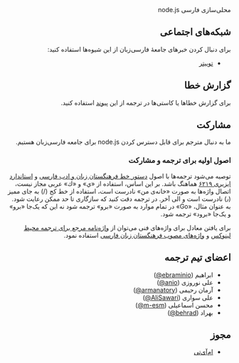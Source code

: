 <div dir="rtl" lang="fa">
محلی‌سازی فارسی node.js

## شبکه‌های اجتماعی
برای دنبال کردن خبرهای جامعهٔ فارسی‌زبان از این شیوه‌ها استفاده کنید:
* [توییتر](https://twitter.com/iojs_fa)

## گزارش خطا
برای گزارش خطاها یا کاستی‌ها در ترجمه از این [پیوند](https://github.com/nodejs/nodejs-fa/issues/new) استفاده کنید.

## مشارکت
ما به دنبال مترجم برای قابل دسترس کردن node.js برای جامعه فارسی‌زبان هستیم.

### اصول اولیه برای ترجمه و مشارکت
توصیه می‌شود ترجمه‌ها با اصول [دستور خط فرهنگستان زبان و ادب فارسی](http://www.persianacademy.ir/fa/dastoorpdf.aspx) و [استاندارد ایزیری ۶۲۱۹](http://behnam.esfahbod.info/standards/isiri-encoding-6219.pdf) هماهنگ باشد. بر این اساس، استفاده از «ي» و «ك» عربی مجاز نیست، اتصال واژه‌ها به صورت «خانه‌ی من» نادرست است، استفاده از خط کج (/) به جای ممیز (٫) نادرست است و الی آخر. در ترجمه دقت کنید که سازگاری تا حد ممکن رعایت شود. به عنوان مثال، «Go» در تمام موارد به صورت «برو» ترجمه شود نه این که یک‌جا «برو» و یک‌جا «برود» ترجمه شود.

برای یافتن معادل برای واژه‌های فنی می‌توان از [واژه‌نامه مرجع برای ترجمه محیط لینوکس](http://tihcec.tabaar.com/Nashrie/Files/874.pdf) و [واژه‌های مصوب فرهنگستان زبان فارسی](http://www.persianacademy.ir/fa/word/) استفاده نمود.

## اعضای تیم ترجمه
* ابراهیم ([ebraminio@](https://github.com/ebraminio))
* علی نوروزی ([anio@](https://github.com/anio))
* آرمان رحیمی ([armanatory@](https://github.com/armanatory))
* علی سواری ([AliSawari@](https://github.com/AliSawari))
* محسن اسماعیلی ([m-esm@](https://github.com/m-esm))
* بهراد ([behrad@](https://github.com/behrad))

## مجوز
* [ام‌آی‌تی](https://tldrlegal.com/license/mit-license)
